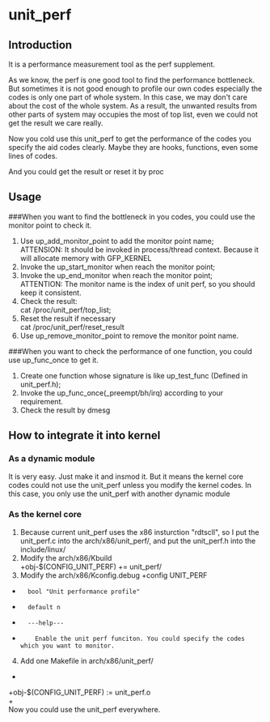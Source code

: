 # unit_perf

## Introduction
It is a performance measurement tool as the perf supplement.

As we know, the perf is one good tool to find the performance bottleneck. But sometimes it is not good enough to profile our own codes especially the codes is only one part of whole system. In this case, we may don't care about the cost of the whole system. As a result, the unwanted results from other parts of system may occupies the most of top list, even we could not get the result we care really.  

Now you cold use this unit_perf to get the performance of the codes you specify the aid codes clearly. Maybe they are hooks, functions, even some lines of codes.

And you could get the result or reset it by proc

## Usage  
###When you want to find the bottleneck in you codes, you could use the monitor point to check it.  
1. Use up_add_monitor_point to add the monitor point name;  
ATTENSION: It should be invoked in process/thread context. Because it will allocate memory with GFP_KERNEL  
2. Invoke the up_start_monitor when reach the monitor point;  
3. Invoke the up_end_monitor when reach the monitor point;  
ATTENTION: The monitor name is the index of unit perf, so you should keep it consistent.
4. Check the result:  
cat /proc/unit_perf/top_list;  
5. Reset the result if necessary  
cat /proc/unit_perf/reset_result  
6. Use up_remove_monitor_point to remove the monitor point name.  

###When you want to check the performance of one function, you could use up_func_once to get it.  
1. Create one function whose signature is like up_test_func (Defined in unit_perf.h);  
2. Invoke the up_func_once(_preempt/bh/irq) according to your requirement.  
3. Check the result by dmesg  


## How to integrate it into kernel
### As a dynamic module
It is very easy. Just make it and insmod it.
But it means the kernel core codes could not use the unit_perf unless you modify the kernel codes.
In this case, you only use the unit_perf with another dynamic module  

### As the kernel core 
1. Because current unit_perf uses the x86 insturction "rdtscll", so I put the unit_perf.c into the arch/x86/unit_perf/, and put the unit_perf.h into the include/linux/  
2. Modify the arch/x86/Kbuild  
  +obj-$(CONFIG_UNIT_PERF) += unit_perf/
3. Modify the arch/x86/Kconfig.debug
  +config UNIT_PERF
  +       bool "Unit performance profile"  
  +       default n  
  +       ---help---  
  +         Enable the unit perf funciton. You could specify the codes which you want to monitor.  
4. Add one Makefile in arch/x86/unit_perf/  
  +  
  +obj-$(CONFIG_UNIT_PERF) := unit_perf.o  
  +  
Now you could use the unit_perf everywhere.











